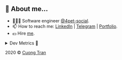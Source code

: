## 🦄 About me...

- 🧑🏻‍💻 Software engineer [@4pet-social](https://github.com/4pet-social).
- 📫 How to reach me: [LinkedIn](https://linkedin.com/in/103cuong) | [Telegram](https://t.me/cuong103) | [Portfolio](https://103cuong.github.io/).
- 💵 Hire [me](mailto:103cuong@gmail.com).

<details><summary>Dev Metrics 💅</summary>

<!--START_SECTION:waka-->
![Profile Views](http://img.shields.io/badge/Profile%20Views-54-blue)

![Lines of code](https://img.shields.io/badge/From%20Hello%20World%20I%27ve%20Written-16.0%20million%20lines%20of%20code-blue)

**🐱 My Github Data** 

> 🏆 2,455 Contributions in the Year 2020
 > 
> 📦 503.0 kB Used in Github's Storage 
 > 
> 💼 Opted to Hire
 > 
> 📜 157 Public Repositories
 > 
> 🔑 0 Private Repository 
 > 
**I'm a Night 🦉** 

```text
🌞 Morning    45 commits     ██░░░░░░░░░░░░░░░░░░░░░░░   10.23% 
🌆 Daytime    133 commits    ███████░░░░░░░░░░░░░░░░░░   30.23% 
🌃 Evening    158 commits    █████████░░░░░░░░░░░░░░░░   35.91% 
🌙 Night      104 commits    ██████░░░░░░░░░░░░░░░░░░░   23.64%

```
📅 **I'm Most Productive on Thursday** 

```text
Monday       52 commits     ███░░░░░░░░░░░░░░░░░░░░░░   11.82% 
Tuesday      68 commits     ███░░░░░░░░░░░░░░░░░░░░░░   15.45% 
Wednesday    40 commits     ██░░░░░░░░░░░░░░░░░░░░░░░   9.09% 
Thursday     104 commits    ██████░░░░░░░░░░░░░░░░░░░   23.64% 
Friday       59 commits     ███░░░░░░░░░░░░░░░░░░░░░░   13.41% 
Saturday     51 commits     ███░░░░░░░░░░░░░░░░░░░░░░   11.59% 
Sunday       66 commits     ███░░░░░░░░░░░░░░░░░░░░░░   15.0%

```


📊 **This Week I Spent My Time On** 

```text
⌚︎ Time Zone: Asia/Ho_Chi_Minh

💬 Programming Languages: 
TypeScript               19 hrs 21 mins      ███████████░░░░░░░░░░░░░░   46.73% 
YAML                     8 hrs 45 mins       █████░░░░░░░░░░░░░░░░░░░░   21.13% 
JSON                     4 hrs 55 mins       ███░░░░░░░░░░░░░░░░░░░░░░   11.88% 
Markdown                 3 hrs 22 mins       ██░░░░░░░░░░░░░░░░░░░░░░░   8.14% 
GraphQL                  1 hr 13 mins        ░░░░░░░░░░░░░░░░░░░░░░░░░   2.97%

🔥 Editors: 
WebStorm                 33 hrs 3 mins       ████████████████████░░░░░   79.78% 
VS Code                  8 hrs 10 mins       █████░░░░░░░░░░░░░░░░░░░░   19.74% 
DataGrip                 7 mins              ░░░░░░░░░░░░░░░░░░░░░░░░░   0.32% 
Sublime Text             4 mins              ░░░░░░░░░░░░░░░░░░░░░░░░░   0.17%

```

**I Mostly Code in TypeScript** 

```text
TypeScript               44 repos            ███████████░░░░░░░░░░░░░░   44.44% 
JavaScript               25 repos            ██████░░░░░░░░░░░░░░░░░░░   25.25% 
Go                       18 repos            ████░░░░░░░░░░░░░░░░░░░░░   18.18% 
Shell                    3 repos             ░░░░░░░░░░░░░░░░░░░░░░░░░   3.03% 
Dart                     2 repos             ░░░░░░░░░░░░░░░░░░░░░░░░░   2.02%

```



<!--END_SECTION:waka-->
</details>

2020 © [Cuong Tran](https://github.com/103cuong)

